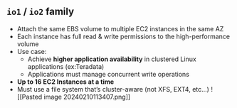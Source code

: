 ## `io1` / `io2` family

- Attach the same EBS volume to multiple EC2 instances in the same AZ
- Each instance has full read & write permissions to the high-performance volume
- Use case:
	- Achieve **higher application availability** in clustered Linux applications (ex:Teradata)
	- Applications must manage concurrent write operations
- **Up to 16 EC2 Instances at a time**
- Must use a file system that’s cluster-aware (not XFS, EXT4, etc...)
![[Pasted image 20240210113407.png]]


